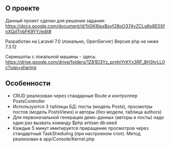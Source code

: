 ## О проекте
Данный проект сделан для решения задания:
https://docs.google.com/document/d/1iiGK6jpxBsyf28oO374yZCLg6x8E5XfnXQdTnbFK9YY/edit#

Разработан на Laravel 7.0 (локально, OpenServer) 
Версия php не ниже 7.3.12

Скриншоты с локальной машины - здесь: 
https://drive.google.com/drive/folders/1Z81El3Yz_prnhiYrKYx3RF_8H3hrLL0c?usp=sharing

## Особенности

- CRUD реализован через стандарные Route и контроллер PostsController
- Используются 3 таблицы БД:  посты (модель Posts), просмотры постов (модель PostsViews) и авторы (без модели, таблица authors)
- Для первоначальной генерации демо-данных (авторы и посты) надо один раз вызвать команду $php artisan db:seed 
- Каждые 5 минут имитируется приращение просмотров через стандартный TaskSheduling (при настроеном cron).   Метод реализован в app/Console/Kernel.php
